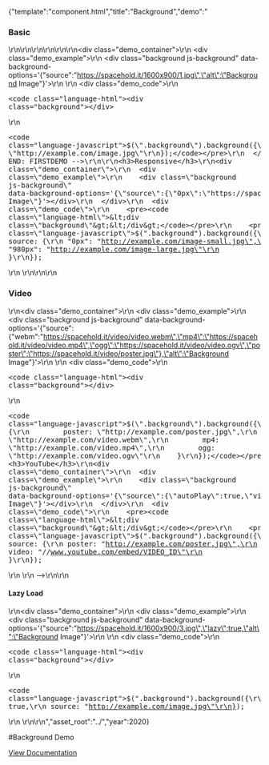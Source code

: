 {"template":"component.html","title":"Background","demo":"<h3>Basic</h3>\r\n\r\n<!-- START: FIRSTDEMO -->\r\n\r\n<style>\r\n  .background {\r\n    width: 100%;\r\n\r\n    background: #CFD8DC;\r\n    margin: 0 0 20px;\r\n    padding-top: 50%;\r\n  }\r\n\r\n  .background:after {\r\n    position: absolute;\r\n    top: 0;\r\n    right: 0;\r\n    bottom: 0;\r\n    left: 0;\r\n    z-index: 10;\r\n\r\n    background: transparent;\r\n    content: '';\r\n    opacity: 0.5;\r\n  }\r\n</style>\r\n\r\n<div class=\"demo_container\">\r\n  <div class=\"demo_example\">\r\n    <div class=\"background js-background\" data-background-options='{\"source\":\"https://spacehold.it/1600x900/1.jpg\",\"alt\":\"Background Image\"}'></div>\r\n  </div>\r\n  <div class=\"demo_code\">\r\n    <pre><code class=\"language-html\">&lt;div class=\"background\"&gt;&lt;/div&gt;</code></pre>\r\n    <pre><code class=\"language-javascript\">$(\".background\").background({\r\n    source: \"http://example.com/image.jpg\"\r\n});</code></pre>\r\n  </div>\r\n</div>\r\n\r\n<!-- END: FIRSTDEMO -->\r\n\r\n<h3>Responsive</h3>\r\n<div class=\"demo_container\">\r\n  <div class=\"demo_example\">\r\n    <div class=\"background js-background\" data-background-options='{\"source\":{\"0px\":\"https://spacehold.it/800x450/2.jpg\",\"980px\":\"https://spacehold.it/1600x900/2.jpg\"},\"alt\":\"Background Image\"}'></div>\r\n  </div>\r\n  <div class=\"demo_code\">\r\n    <pre><code class=\"language-html\">&lt;div class=\"background\"&gt;&lt;/div&gt;</code></pre>\r\n    <pre><code class=\"language-javascript\">$(\".background\").background({\r\n    source: {\r\n        \"0px\": \"http://example.com/image-small.jpg\",\r\n        \"980px\": \"http://example.com/image-large.jpg\"\r\n    }\r\n});</code></pre>\r\n  </div>\r\n</div>\r\n\r\n<h3>Video</h3>\r\n<div class=\"demo_container\">\r\n  <div class=\"demo_example\">\r\n    <div class=\"background js-background\" data-background-options='{\"source\":{\"webm\":\"https://spacehold.it/video/video.webm\",\"mp4\":\"https://spacehold.it/video/video.mp4\",\"ogg\":\"https://spacehold.it/video/video.ogv\",\"poster\":\"https://spacehold.it/video/poster.jpg\"},\"alt\":\"Background Image\"}'></div>\r\n  </div>\r\n  <div class=\"demo_code\">\r\n    <pre><code class=\"language-html\">&lt;div class=\"background\"&gt;&lt;/div&gt;</code></pre>\r\n    <pre><code class=\"language-javascript\">$(\".background\").background({\r\n    source: {\r\n        poster: \"http://example.com/poster.jpg\",\r\n        webm: \"http://example.com/video.webm\",\r\n        mp4: \"http://example.com/video.mp4\",\r\n        ogg: \"http://example.com/video.ogv\"\r\n    }\r\n});</code></pre>\r\n  </div>\r\n</div>\r\n\r\n<!-- <h3>YouTube</h3>\r\n<div class=\"demo_container\">\r\n  <div class=\"demo_example\">\r\n    <div class=\"background js-background\" data-background-options='{\"source\":{\"autoPlay\":true,\"video\":\"//youtu.be/LlQ8dhdSjWs\"},\"youtubeOptions\":{\"start\":60},\"alt\":\"Background Image\"}'></div>\r\n  </div>\r\n  <div class=\"demo_code\">\r\n    <pre><code class=\"language-html\">&lt;div class=\"background\"&gt;&lt;/div&gt;</code></pre>\r\n    <pre><code class=\"language-javascript\">$(\".background\").background({\r\n    source: {\r\n        poster: \"http://example.com/poster.jpg\",\r\n        video: \"//www.youtube.com/embed/VIDEO_ID\"\r\n    }\r\n});</code></pre>\r\n  </div>\r\n</div> -->\r\n\r\n<h4>Lazy Load</h4>\r\n<div class=\"demo_container\">\r\n  <div class=\"demo_example\">\r\n    <div class=\"background js-background\" data-background-options='{\"source\":\"https://spacehold.it/1600x900/3.jpg\",\"lazy\":true,\"alt\":\"Background Image\"}'></div>\r\n  </div>\r\n  <div class=\"demo_code\">\r\n    <pre><code class=\"language-html\">&lt;div class=\"background\"&gt;&lt;/div&gt;</code></pre>\r\n    <pre><code class=\"language-javascript\">$(\".background\").background({\r\n  lazy: true,\r\n    source: \"http://example.com/image.jpg\"\r\n});</code></pre>\r\n  </div>\r\n</div>\r\n","asset_root":"../","year":2020}

 #Background Demo
<p class="back_link"><a href="https://formstone.it/components/background">View Documentation</a></p>
